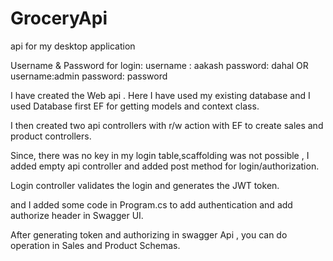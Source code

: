 # GroceryApi
api for my desktop application

Username & Password for login:
username : aakash
password: dahal
OR
username:admin
password: password

I have created the Web api . 
Here I have used my existing database and I used Database first EF for getting models and context class.

I then created two api controllers with r/w action with EF to create sales and product controllers.

Since, there was no key in my login table,scaffolding was not possible , I added empty api controller and added post method for login/authorization.

Login controller validates the login and generates the JWT token.

and I added some code in Program.cs to add authentication and add authorize header in Swagger UI.

After generating token and authorizing in swagger Api , you can do operation in Sales and Product Schemas.
